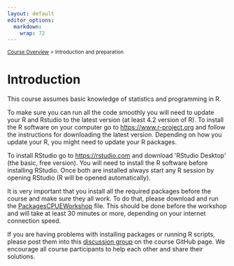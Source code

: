 ```yaml
---
layout: default
editor_options: 
  markdown: 
    wrap: 72
---
```


<sub>[Course Overview](index.md) \> Introduction and preparation</sub>

# Introduction

This course assumes basic knowledge of statistics and programming in R.

To make sure you can run all the code smoothly you will need to update
your R and Rstudio to the latest version (at least 4.2 version of R). To
install the R software on your computer go to
<https://www.r-project.org> and follow the instructions for downloading
the latest version. Depending on how you update your R, you might need
to update your R packages.

To install RStudio go to <https://rstudio.com> and download 'RStudio
Desktop' (the basic, free version). You will need to install the R
software before installing RStudio. Once both are installed always start
any R session by opening RStudio (R will be opened automatically).

It is very important that you install all the required packages before
the course and make sure they all work. To do that, please download and
run the [PackagesCPUEWorkshop](PackagesCPUEworkshop.R) file. This should
be done before the workshop and will take at least 30 minutes or more,
depending on your internet connection speed.

If you are having problems with installing packages or running R
scripts, please post them into this [discussion
group](https://github.com/fishsizeproject/CPUEcourse/discussions/1) on
the course GitHub page. We encourage all course participants to help
each other and share their solutions.

<br/>
